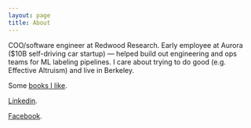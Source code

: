 ```yaml
---
layout: page
title: About
---
```


COO/software engineer at Redwood Research. Early employee at Aurora ($10B self-driving car startup) — helped build out engineering and ops teams for ML labeling pipelines. I care about trying to do good (e.g. Effective Altruism) and live in Berkeley. 

Some [books I like](https://www.goodreads.com/review/list/107138592-bill-zito?shelf=five-stars&view=table).

[Linkedin](https://www.linkedin.com/in/billzito/).

[Facebook](https://www.facebook.com/billzito8/).
